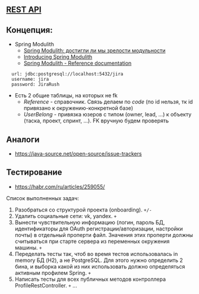 ## [REST API](http://localhost:8080/doc)

## Концепция:
- Spring Modulith
  - [Spring Modulith: достигли ли мы зрелости модульности](https://habr.com/ru/post/701984/)
  - [Introducing Spring Modulith](https://spring.io/blog/2022/10/21/introducing-spring-modulith)
  - [Spring Modulith - Reference documentation](https://docs.spring.io/spring-modulith/docs/current-SNAPSHOT/reference/html/)

```
  url: jdbc:postgresql://localhost:5432/jira
  username: jira
  password: JiraRush
```
- Есть 2 общие таблицы, на которых не fk
  - _Reference_ - справочник. Связь делаем по _code_ (по id нельзя, тк id привязано к окружению-конкретной базе)
  - _UserBelong_ - привязка юзеров с типом (owner, lead, ...) к объекту (таска, проект, спринт, ...). FK вручную будем проверять

## Аналоги
- https://java-source.net/open-source/issue-trackers

## Тестирование
- https://habr.com/ru/articles/259055/

Список выполненных задач:
1. Разобраться со структурой проекта (onboarding). `+/-`
2. Удалить социальные сети: vk, yandex. `+`
3. Вынести чувствительную информацию (логин, пароль БД, идентификаторы для OAuth регистрации/авторизации, 
настройки почты) в отдельный проперти файл. Значения этих проперти должны считываться при старте сервера из переменных 
окружения машины. `+`
4. Переделать тесты так, чтоб во время тестов использовалась in memory БД (H2), а не PostgreSQL. 
Для этого нужно определить 2 бина, и выборка какой из них использовать должно определяться активным профилем Spring. `+`
5. Написать тесты для всех публичных методов контроллера ProfileRestController. `+`
   ...